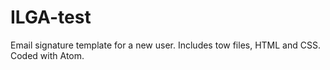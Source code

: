 # ILGA-test
Email signature template for a new user. Includes tow files, HTML and CSS. Coded with Atom.
